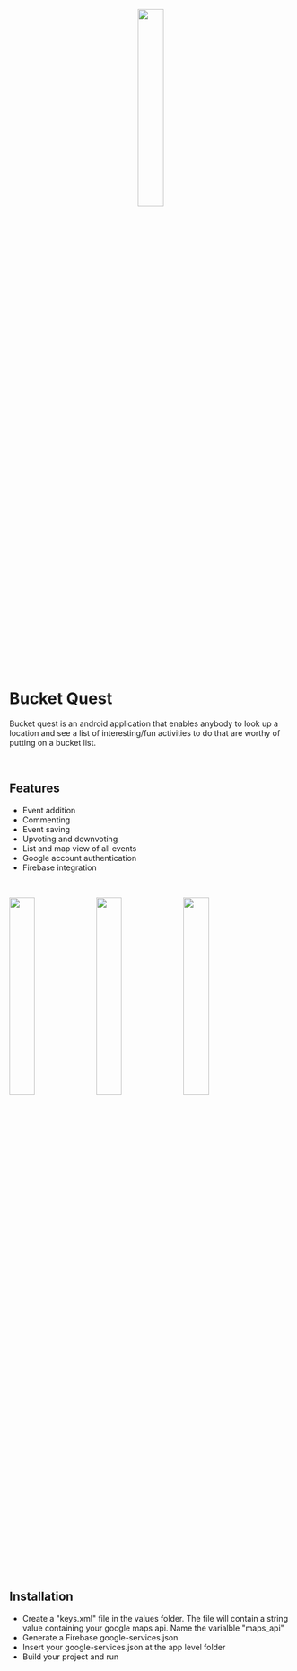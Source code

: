 <p align="center">
  <img src="https://raw.githubusercontent.com/latrujil913/bucket-quest/master/photos/logo.png" width="30%" height="30%">
</p>

# Bucket Quest
<p>Bucket quest is an android application that enables anybody to look up a location and see a list of interesting/fun activities to do that are worthy of putting on a bucket list.</p>
<br />

## Features

* Event addition
* Commenting
* Event saving
* Upvoting and downvoting
* List and map view of all events
* Google account authentication
* Firebase integration
 
<br />
<p float="left">
  <img src="https://raw.githubusercontent.com/latrujil913/bucket-quest/master/photos/list.png" width="30%" height="30%">
  <img src="https://raw.githubusercontent.com/latrujil913/bucket-quest/master/photos/event.png" width="30%" height="30%">
  <img src="https://raw.githubusercontent.com/latrujil913/bucket-quest/master/photos/map.png" width="30%" height="30%">
</p>
<br />  
<!---
<p float="left">
  <img src="https://raw.githubusercontent.com/latrujil913/bucket-quest/master/photos/save_event.gif" width="30%" height="30%">
</p> 
<br /> --->  

## Installation 

* Create a "keys.xml" file in the values folder. The file will contain a string value containing your google maps api. Name the varialble "maps_api"
* Generate a Firebase google-services.json
* Insert your google-services.json at the app level folder
* Build your project and run
